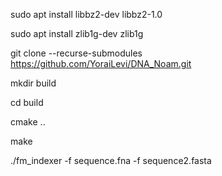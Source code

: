 sudo apt install libbz2-dev libbz2-1.0

sudo apt install zlib1g-dev zlib1g

git clone --recurse-submodules https://github.com/YoraiLevi/DNA_Noam.git

mkdir build

cd build

cmake ..

make

./fm_indexer -f sequence.fna -f sequence2.fasta
